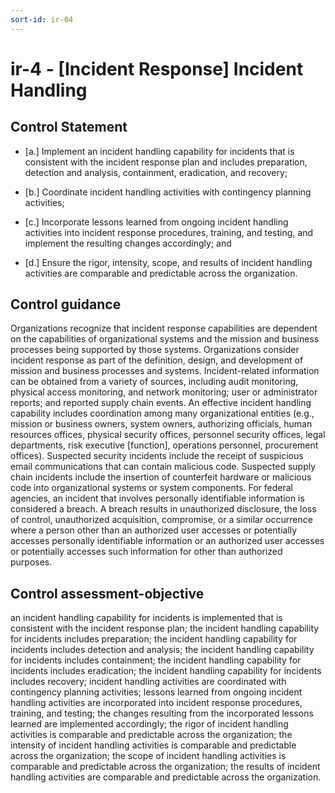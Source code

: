 ```yaml
---
sort-id: ir-04
---
```


# ir-4 - \[Incident Response\] Incident Handling

## Control Statement

- \[a.\] Implement an incident handling capability for incidents that is consistent with the incident response plan and includes preparation, detection and analysis, containment, eradication, and recovery;

- \[b.\] Coordinate incident handling activities with contingency planning activities;

- \[c.\] Incorporate lessons learned from ongoing incident handling activities into incident response procedures, training, and testing, and implement the resulting changes accordingly; and

- \[d.\] Ensure the rigor, intensity, scope, and results of incident handling activities are comparable and predictable across the organization.

## Control guidance

Organizations recognize that incident response capabilities are dependent on the capabilities of organizational systems and the mission and business processes being supported by those systems. Organizations consider incident response as part of the definition, design, and development of mission and business processes and systems. Incident-related information can be obtained from a variety of sources, including audit monitoring, physical access monitoring, and network monitoring; user or administrator reports; and reported supply chain events. An effective incident handling capability includes coordination among many organizational entities (e.g., mission or business owners, system owners, authorizing officials, human resources offices, physical security offices, personnel security offices, legal departments, risk executive [function], operations personnel, procurement offices). Suspected security incidents include the receipt of suspicious email communications that can contain malicious code. Suspected supply chain incidents include the insertion of counterfeit hardware or malicious code into organizational systems or system components. For federal agencies, an incident that involves personally identifiable information is considered a breach. A breach results in unauthorized disclosure, the loss of control, unauthorized acquisition, compromise, or a similar occurrence where a person other than an authorized user accesses or potentially accesses personally identifiable information or an authorized user accesses or potentially accesses such information for other than authorized purposes.

## Control assessment-objective

an incident handling capability for incidents is implemented that is consistent with the incident response plan;
the incident handling capability for incidents includes preparation;
the incident handling capability for incidents includes detection and analysis;
the incident handling capability for incidents includes containment;
the incident handling capability for incidents includes eradication;
the incident handling capability for incidents includes recovery;
incident handling activities are coordinated with contingency planning activities;
lessons learned from ongoing incident handling activities are incorporated into incident response procedures, training, and testing;
the changes resulting from the incorporated lessons learned are implemented accordingly;
the rigor of incident handling activities is comparable and predictable across the organization;
the intensity of incident handling activities is comparable and predictable across the organization;
the scope of incident handling activities is comparable and predictable across the organization;
the results of incident handling activities are comparable and predictable across the organization.
